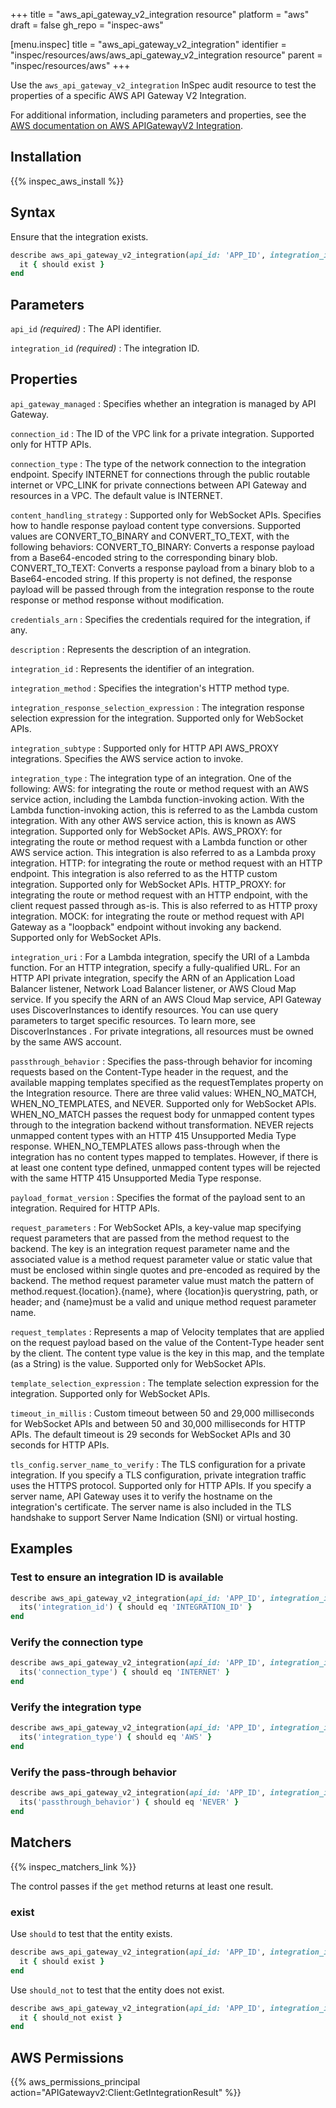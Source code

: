+++
title = "aws_api_gateway_v2_integration resource"
platform = "aws"
draft = false
gh_repo = "inspec-aws"

[menu.inspec]
title = "aws_api_gateway_v2_integration"
identifier = "inspec/resources/aws/aws_api_gateway_v2_integration resource"
parent = "inspec/resources/aws"
+++

Use the `aws_api_gateway_v2_integration` InSpec audit resource to test the properties of a specific AWS API Gateway V2 Integration.

For additional information, including parameters and properties, see the [AWS documentation on AWS APIGatewayV2 Integration](https://docs.aws.amazon.com/AWSCloudFormation/latest/UserGuide/aws-resource-apigatewayv2-integration.html).

## Installation

{{% inspec_aws_install %}}

## Syntax

Ensure that the integration exists.

```ruby
describe aws_api_gateway_v2_integration(api_id: 'APP_ID', integration_id: 'INTEGRATION_ID') do
  it { should exist }
end
```

## Parameters

`api_id` _(required)_
: The API identifier.

`integration_id` _(required)_
: The integration ID.

## Properties

`api_gateway_managed`
: Specifies whether an integration is managed by API Gateway.

`connection_id`
: The ID of the VPC link for a private integration. Supported only for HTTP APIs.

`connection_type`
: The type of the network connection to the integration endpoint. Specify INTERNET for connections through the public routable internet or VPC_LINK for private connections between API Gateway and resources in a VPC. The default value is INTERNET.

`content_handling_strategy`
: Supported only for WebSocket APIs. Specifies how to handle response payload content type conversions. Supported values are CONVERT_TO_BINARY and CONVERT_TO_TEXT, with the following behaviors:
CONVERT_TO_BINARY: Converts a response payload from a Base64-encoded string to the corresponding binary blob.
CONVERT_TO_TEXT: Converts a response payload from a binary blob to a Base64-encoded string.
If this property is not defined, the response payload will be passed through from the integration response to the route response or method response without modification.

`credentials_arn`
: Specifies the credentials required for the integration, if any.

`description`
: Represents the description of an integration.

`integration_id`
: Represents the identifier of an integration.

`integration_method`
: Specifies the integration's HTTP method type.

`integration_response_selection_expression`
: The integration response selection expression for the integration. Supported only for WebSocket APIs.

`integration_subtype`
: Supported only for HTTP API AWS_PROXY integrations. Specifies the AWS service action to invoke.

`integration_type`
: The integration type of an integration. One of the following:
AWS: for integrating the route or method request with an AWS service action, including the Lambda function-invoking action. With the Lambda function-invoking action, this is referred to as the Lambda custom integration. With any other AWS service action, this is known as AWS integration. Supported only for WebSocket APIs.
AWS_PROXY: for integrating the route or method request with a Lambda function or other AWS service action. This integration is also referred to as a Lambda proxy integration.
HTTP: for integrating the route or method request with an HTTP endpoint. This integration is also referred to as the HTTP custom integration. Supported only for WebSocket APIs.
HTTP_PROXY: for integrating the route or method request with an HTTP endpoint, with the client request passed through as-is. This is also referred to as HTTP proxy integration.
MOCK: for integrating the route or method request with API Gateway as a "loopback" endpoint without invoking any backend. Supported only for WebSocket APIs.

`integration_uri`
: For a Lambda integration, specify the URI of a Lambda function.
For an HTTP integration, specify a fully-qualified URL.
For an HTTP API private integration, specify the ARN of an Application Load Balancer listener, Network Load Balancer listener, or AWS Cloud Map service. If you specify the ARN of an AWS Cloud Map service, API Gateway uses DiscoverInstances to identify resources. You can use query parameters to target specific resources. To learn more, see DiscoverInstances . For private integrations, all resources must be owned by the same AWS account.

`passthrough_behavior`
: Specifies the pass-through behavior for incoming requests based on the Content-Type header in the request, and the available mapping templates specified as the requestTemplates property on the Integration resource. There are three valid values: WHEN_NO_MATCH, WHEN_NO_TEMPLATES, and NEVER. Supported only for WebSocket APIs.
WHEN_NO_MATCH passes the request body for unmapped content types through to the integration backend without transformation.
NEVER rejects unmapped content types with an HTTP 415 Unsupported Media Type response.
WHEN_NO_TEMPLATES allows pass-through when the integration has no content types mapped to templates. However, if there is at least one content type defined, unmapped content types will be rejected with the same HTTP 415 Unsupported Media Type response.

`payload_format_version`
: Specifies the format of the payload sent to an integration. Required for HTTP APIs.

`request_parameters`
: For WebSocket APIs, a key-value map specifying request parameters that are passed from the method request to the backend. The key is an integration request parameter name and the associated value is a method request parameter value or static value that must be enclosed within single quotes and pre-encoded as required by the backend. The method request parameter value must match the pattern of method.request.{location}.{name}, where {location}is querystring, path, or header; and {name}must be a valid and unique method request parameter name.

`request_templates`
: Represents a map of Velocity templates that are applied on the request payload based on the value of the Content-Type header sent by the client. The content type value is the key in this map, and the template (as a String) is the value. Supported only for WebSocket APIs.

`template_selection_expression`
: The template selection expression for the integration. Supported only for WebSocket APIs.

`timeout_in_millis`
: Custom timeout between 50 and 29,000 milliseconds for WebSocket APIs and between 50 and 30,000 milliseconds for HTTP APIs. The default timeout is 29 seconds for WebSocket APIs and 30 seconds for HTTP APIs.

`tls_config.server_name_to_verify`
: The TLS configuration for a private integration. If you specify a TLS configuration, private integration traffic uses the HTTPS protocol. Supported only for HTTP APIs. If you specify a server name, API Gateway uses it to verify the hostname on the integration's certificate. The server name is also included in the TLS handshake to support Server Name Indication (SNI) or virtual hosting.

## Examples

### Test to ensure an integration ID is available

```ruby
describe aws_api_gateway_v2_integration(api_id: 'APP_ID', integration_id: 'INTEGRATION_ID') do
  its('integration_id') { should eq 'INTEGRATION_ID' }
end
```

### Verify the connection type

```ruby
describe aws_api_gateway_v2_integration(api_id: 'APP_ID', integration_id: 'INTEGRATION_ID') do
  its('connection_type') { should eq 'INTERNET' }
end
```

### Verify the integration type

```ruby
describe aws_api_gateway_v2_integration(api_id: 'APP_ID', integration_id: 'INTEGRATION_ID') do
  its('integration_type') { should eq 'AWS' }
end
```

### Verify the pass-through behavior

```ruby
describe aws_api_gateway_v2_integration(api_id: 'APP_ID', integration_id: 'INTEGRATION_ID') do
  its('passthrough_behavior') { should eq 'NEVER' }
end
```

## Matchers

{{% inspec_matchers_link %}}

The control passes if the `get` method returns at least one result.

### exist

Use `should` to test that the entity exists.

```ruby
describe aws_api_gateway_v2_integration(api_id: 'APP_ID', integration_id: 'INTEGRATION_ID') do
  it { should exist }
end
```

Use `should_not` to test that the entity does not exist.

```ruby
describe aws_api_gateway_v2_integration(api_id: 'APP_ID', integration_id: 'INTEGRATION_ID') do
  it { should_not exist }
end
```

## AWS Permissions

{{% aws_permissions_principal action="APIGatewayv2:Client:GetIntegrationResult" %}}
